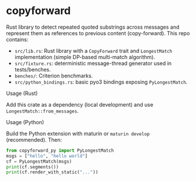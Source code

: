 # copyforward

Rust library to detect repeated quoted substrings across messages and represent
them as references to previous content (copy-forward). This repo contains:

- `src/lib.rs`: Rust library with a `CopyForward` trait and `LongestMatch`
  implementation (simple DP-based multi-match algorithm).
- `src/fixture.rs`: deterministic message-thread generator used in tests/benches.
- `benches/`: Criterion benchmarks.
- `src/python_bindings.rs`: basic pyo3 bindings exposing `PyLongestMatch`.

Usage (Rust)

Add this crate as a dependency (local development) and use `LongestMatch::from_messages`.

Usage (Python)

Build the Python extension with maturin or `maturin develop` (recommended). Then:

```python
from copyforward_py import PyLongestMatch
msgs = ["hello", "hello world"]
cf = PyLongestMatch(msgs)
print(cf.segments())
print(cf.render_with_static("..."))
```


